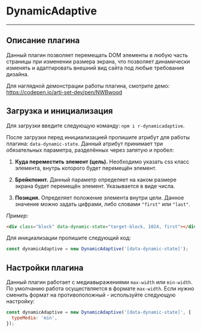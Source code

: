 # DynamicAdaptive 
---
## Описание плагина

Данный плагин позволяет перемещать DOM элементы в любую часть страницы при изменении размера экрана, что позволяет динамически изменять и адаптировать внешний вид сайта под любые требования дизайна. 

Для наглядной демонстрации работы плагина, смотрите демо: https://codepen.io/arti-set-dev/pen/NWBwoqd

## Загрузка и инициализация

Для загрузки введите следующую команду: `npm i r-dynamicadaptive`.

После загрузки перед инициализацией пропишите атрибут для работы плагина: `data-dynamic-state`. Данный атрибут принимает три обязательных параметра, разделённых через запятую и пробел:

1. **Куда переместить элемент (цель).** Необходимо указать css класс элемента, внутрь которого будет перемещён элемент.

2. **Брейкпоинт.** Данный параметр определяет на каком размере экрана будет перемещён элемент. Указывается в виде числа.

3. **Позиция.** Определяет положение элемента внутри цели. Данное значение можно задать цифрами, либо словами `"first"` или `"last"`.

*Пример:*
```html
<div class="block" data-dynamic-state="target-block, 1024, first"></div>
```
Для инициализации пропишите следующий код:
```js
const dynamicAdaptive = new DynamicAdaptive('[data-dynamic-state]');
```
## Настройки плагина

Данный плагин работает с медиавыражениями `max-width` или `min-width`. По умолчанию работа осуществляется в формате `max-width`. Если нужно сменить формат на противоположный - используйте следующую настройку:
```js
const dynamicAdaptive = new DynamicAdaptive('[data-dynamic-state]', {
  typeMedia: 'min',
});
```